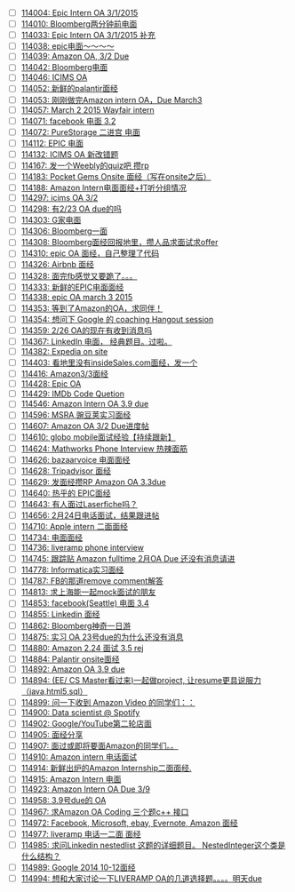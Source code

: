 - [ ] [114004: Epic Intern OA 3/1/2015](http://instant.1point3acres.com/thread/114004)
- [ ] [114010: Bloomberg两分钟前电面](http://instant.1point3acres.com/thread/114010)
- [ ] [114033: Epic Intern OA 3/1/2015 补充](http://instant.1point3acres.com/thread/114033)
- [ ] [114038: epic电面～～～～](http://instant.1point3acres.com/thread/114038)
- [ ] [114039: Amazon OA, 3/2 Due](http://instant.1point3acres.com/thread/114039)
- [ ] [114042: Bloomberg电面](http://instant.1point3acres.com/thread/114042)
- [ ] [114046: ICIMS OA](http://instant.1point3acres.com/thread/114046)
- [ ] [114052: 新鲜的palantir面经](http://instant.1point3acres.com/thread/114052)
- [ ] [114053: 刚刚做完Amazon intern OA，Due March3](http://instant.1point3acres.com/thread/114053)
- [ ] [114057: March 2 2015 Wayfair intern](http://instant.1point3acres.com/thread/114057)
- [ ] [114071: facebook 电面 3.2](http://instant.1point3acres.com/thread/114071)
- [ ] [114072: PureStorage 二进宫 电面](http://instant.1point3acres.com/thread/114072)
- [ ] [114112: EPIC 电面](http://instant.1point3acres.com/thread/114112)
- [ ] [114132: ICIMS OA 新改错题](http://instant.1point3acres.com/thread/114132)
- [ ] [114167: 发一个Weebly的quiz吧 攒rp](http://instant.1point3acres.com/thread/114167)
- [ ] [114183: Pocket Gems Onsite 面经（写在onsite之后）](http://instant.1point3acres.com/thread/114183)
- [ ] [114188: Amazon Intern电面面经+打听分组情况](http://instant.1point3acres.com/thread/114188)
- [ ] [114297: icims OA 3/2](http://instant.1point3acres.com/thread/114297)
- [ ] [114298: 有2/23 OA due的吗](http://instant.1point3acres.com/thread/114298)
- [ ] [114303: G家电面](http://instant.1point3acres.com/thread/114303)
- [ ] [114306: Bloomberg一面](http://instant.1point3acres.com/thread/114306)
- [ ] [114308: Bloomberg面经回报地里，攒人品求面试求offer](http://instant.1point3acres.com/thread/114308)
- [ ] [114310: epic OA 面经，自己整理了代码](http://instant.1point3acres.com/thread/114310)
- [ ] [114326: Airbnb 面经](http://instant.1point3acres.com/thread/114326)
- [ ] [114328: 面完fb感觉又要跪了。。。](http://instant.1point3acres.com/thread/114328)
- [ ] [114333: 新鲜的EPIC电面面经](http://instant.1point3acres.com/thread/114333)
- [ ] [114338: epic OA march 3 2015](http://instant.1point3acres.com/thread/114338)
- [ ] [114353: 等到了Amazon的OA，求同伴！](http://instant.1point3acres.com/thread/114353)
- [ ] [114354: 想问下 Google 的 coaching Hangout session](http://instant.1point3acres.com/thread/114354)
- [ ] [114359: 2/26 OA的现在有收到消息吗](http://instant.1point3acres.com/thread/114359)
- [ ] [114367: LinkedIn 电面， 经典题目。过啦。](http://instant.1point3acres.com/thread/114367)
- [ ] [114382: Expedia on site](http://instant.1point3acres.com/thread/114382)
- [ ] [114403: 看地里没有insideSales.com面经，发一个](http://instant.1point3acres.com/thread/114403)
- [ ] [114416: Amazon3/3面经](http://instant.1point3acres.com/thread/114416)
- [ ] [114428: Epic OA](http://instant.1point3acres.com/thread/114428)
- [ ] [114429: IMDb Code Quetion](http://instant.1point3acres.com/thread/114429)
- [ ] [114546: Amazon Intern OA 3.9 due](http://instant.1point3acres.com/thread/114546)
- [ ] [114596: MSRA,豌豆荚实习面经](http://instant.1point3acres.com/thread/114596)
- [ ] [114607: Amazon OA 3/2 Due进度帖](http://instant.1point3acres.com/thread/114607)
- [ ] [114610: globo mobile面试经验【持续跟新】](http://instant.1point3acres.com/thread/114610)
- [ ] [114624: Mathworks Phone Interview 热辣面筋](http://instant.1point3acres.com/thread/114624)
- [ ] [114626: bazaarvoice 电面面经](http://instant.1point3acres.com/thread/114626)
- [ ] [114628: Tripadvisor 面经](http://instant.1point3acres.com/thread/114628)
- [ ] [114629: 发面经攒RP Amazon OA 3.3due](http://instant.1point3acres.com/thread/114629)
- [ ] [114640: 热乎的 EPIC面经](http://instant.1point3acres.com/thread/114640)
- [ ] [114643: 有人面过Laserfiche吗？](http://instant.1point3acres.com/thread/114643)
- [ ] [114656: 2月24日电话面试，结果跟进帖](http://instant.1point3acres.com/thread/114656)
- [ ] [114710: Apple intern 二面面经](http://instant.1point3acres.com/thread/114710)
- [ ] [114734: 电面面经](http://instant.1point3acres.com/thread/114734)
- [ ] [114736: liveramp phone interview](http://instant.1point3acres.com/thread/114736)
- [ ] [114745: 跟踪贴 Amazon fulltime 2月OA Due 还没有消息请进](http://instant.1point3acres.com/thread/114745)
- [ ] [114778: Informatica实习面经](http://instant.1point3acres.com/thread/114778)
- [ ] [114787: FB的那道remove comment解答](http://instant.1point3acres.com/thread/114787)
- [ ] [114813: 求上海能一起mock面试的朋友](http://instant.1point3acres.com/thread/114813)
- [ ] [114853: facebook(Seattle) 电面 3.4](http://instant.1point3acres.com/thread/114853)
- [ ] [114855: Linkedin 面经](http://instant.1point3acres.com/thread/114855)
- [ ] [114862: Bloomberg神奇一日游](http://instant.1point3acres.com/thread/114862)
- [ ] [114875: 实习 OA 23号due的为什么还没有消息](http://instant.1point3acres.com/thread/114875)
- [ ] [114880: Amazon 2.24 面试 3.5 rej](http://instant.1point3acres.com/thread/114880)
- [ ] [114884: Palantir onsite面经](http://instant.1point3acres.com/thread/114884)
- [ ] [114892: Amazon OA 3.9 due](http://instant.1point3acres.com/thread/114892)
- [ ] [114894: (EE/ CS Master看过来)一起做project, 让resume更具说服力（java,html5,sql）](http://instant.1point3acres.com/thread/114894)
- [ ] [114899: 问一下收到 Amazon Video 的同学们：：](http://instant.1point3acres.com/thread/114899)
- [ ] [114900: Data scientist @ Spotify](http://instant.1point3acres.com/thread/114900)
- [ ] [114902: Google/YouTube第二轮店面](http://instant.1point3acres.com/thread/114902)
- [ ] [114905: 面经分享](http://instant.1point3acres.com/thread/114905)
- [ ] [114907: 面过或即将要面Amazon的同学们。。](http://instant.1point3acres.com/thread/114907)
- [ ] [114910: Amazon intern 电话面试](http://instant.1point3acres.com/thread/114910)
- [ ] [114914: 新鲜出炉的Amazon Internship二面面经.](http://instant.1point3acres.com/thread/114914)
- [ ] [114915: Amazon Intern 电面](http://instant.1point3acres.com/thread/114915)
- [ ] [114923: Amazon Intern OA Due 3/9](http://instant.1point3acres.com/thread/114923)
- [ ] [114958: 3.9号due的 OA](http://instant.1point3acres.com/thread/114958)
- [ ] [114967: 求Amazon OA Coding 三个题c++ 接口](http://instant.1point3acres.com/thread/114967)
- [ ] [114972: Facebook, Microsoft, ebay, Evernote, Amazon 面经](http://instant.1point3acres.com/thread/114972)
- [ ] [114977: liveramp 电话一二面 面经](http://instant.1point3acres.com/thread/114977)
- [ ] [114985: 求问Linkedin nestedlist 这题的详细题目。 NestedInteger这个类是什么结构？](http://instant.1point3acres.com/thread/114985)
- [ ] [114989: Google 2014 10-12面经](http://instant.1point3acres.com/thread/114989)
- [ ] [114994: 想和大家讨论一下LIVERAMP OA的几道选择题。。。。明天due](http://instant.1point3acres.com/thread/114994)

